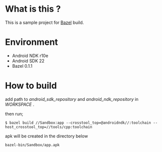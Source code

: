 # What is this ?

This is a sample project for [Bazel](http://bazel.io/) build.

# Environment

- Android NDK r10e
- Android SDK 22
- Bazel 0.1.1

# How to build

add path to _android\_sdk\_repository_ and _android\_ndk\_repository_ in _WORKSPACE_ .

then run;

```
$ bazel build //Sandbox:app --crosstool_top=@androidndk//:toolchain --host_crosstool_top=//tools/cpp:toolchain
```

apk will be created in the directory below

```
bazel-bin/Sandbox/app.apk
```

